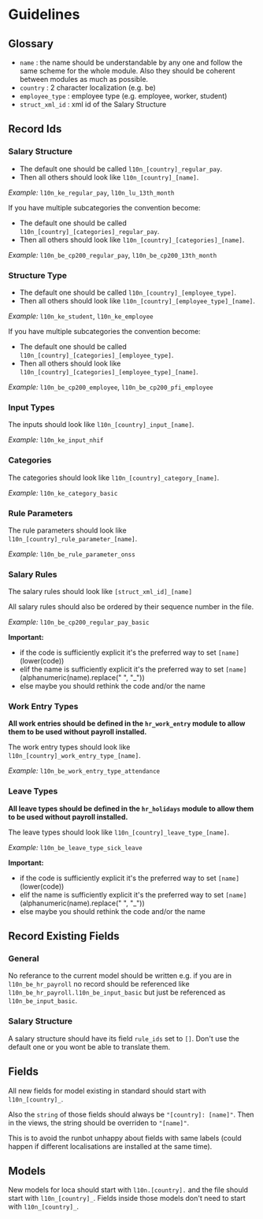 # Guidelines

## Glossary
- `name` : the name should be understandable by any one and follow the same scheme for the whole module. Also they should be coherent between modules as much as possible.
- `country` : 2 character localization (e.g. be)
- `employee_type` : employee type (e.g. employee, worker, student)
- `struct_xml_id` : xml id of the Salary Structure

## Record Ids
### Salary Structure

- The default one should be called `l10n_[country]_regular_pay`.
- Then all others should look like `l10n_[country]_[name]`.

_Example:_ `l10n_ke_regular_pay`, `l10n_lu_13th_month`

If you have multiple subcategories the convention become:
- The default one should be called `l10n_[country]_[categories]_regular_pay`.
- Then all others should look like `l10n_[country]_[categories]_[name]`.

_Example:_ `l10n_be_cp200_regular_pay`, `l10n_be_cp200_13th_month`

### Structure Type

- The default one should be called `l10n_[country]_[employee_type]`.
- Then all others should look like `l10n_[country]_[employee_type]_[name]`.

_Example:_ `l10n_ke_student`, `l10n_ke_employee`

If you have multiple subcategories the convention become:
- The default one should be called `l10n_[country]_[categories]_[employee_type]`.
- Then all others should look like `l10n_[country]_[categories]_[employee_type]_[name]`.

_Example:_ `l10n_be_cp200_employee`, `l10n_be_cp200_pfi_employee`

### Input Types
The inputs should look like `l10n_[country]_input_[name]`.

_Example:_ `l10n_ke_input_nhif`

### Categories
The categories should look like `l10n_[country]_category_[name]`.

_Example:_ `l10n_ke_category_basic`

### Rule Parameters
The rule parameters should look like `l10n_[country]_rule_parameter_[name]`.

_Example:_ `l10n_be_rule_parameter_onss`

### Salary Rules
The salary rules should look like `[struct_xml_id]_[name]`

All salary rules should also be ordered by their sequence number in the file.

_Example:_ `l10n_be_cp200_regular_pay_basic`

**Important:**
- if the code is sufficiently explicit it's the preferred way to set `[name]` (lower(code))
- elif the name is sufficiently explicit it's the preferred way to set `[name]` (alphanumeric(name).replace(" ", "_"))
- else maybe you should rethink the code and/or the name

### Work Entry Types
**All work entries should be defined in the `hr_work_entry` module to allow them to be used without payroll installed.**

The work entry types should look like `l10n_[country]_work_entry_type_[name]`.

_Example:_ `l10n_be_work_entry_type_attendance`

### Leave Types
**All leave types should be defined in the `hr_holidays` module to allow them to be used without payroll installed.**

The leave types should look like `l10n_[country]_leave_type_[name]`.

_Example:_ `l10n_be_leave_type_sick_leave`

**Important:**
- if the code is sufficiently explicit it's the preferred way to set `[name]` (lower(code))
- elif the name is sufficiently explicit it's the preferred way to set `[name]` (alphanumeric(name).replace(" ", "_"))
- else maybe you should rethink the code and/or the name


## Record Existing Fields
### General
No referance to the current model should be written e.g. if you are in `l10n_be_hr_payroll` no record should be referenced like `l10n_be_hr_payroll.l10n_be_input_basic` but just be referenced as `l10n_be_input_basic`.

### Salary Structure
A salary structure should have its field `rule_ids` set to `[]`. Don't use the default one or you wont be able to translate them.

## Fields
All new fields for model existing in standard should start with `l10n_[country]_`.

Also the `string` of those fields should always be `"[country]: [name]"`.
Then in the views, the string should be overriden to `"[name]"`.

This is to avoid the runbot unhappy about fields with same labels (could happen if different localisations are installed at the same time).

## Models
New models for loca should start with `l10n.[country].` and the file should start with `l10n_[country]_`.
Fields inside those models don't need to start with `l10n_[country]_`.
